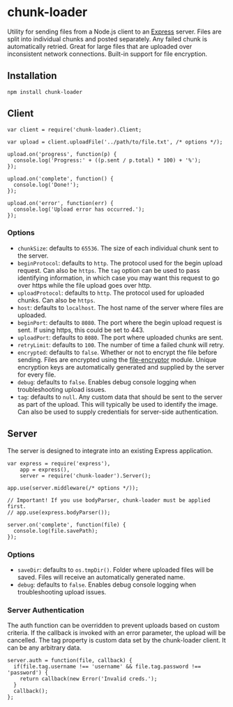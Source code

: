 chunk-loader
============

Utility for sending files from a Node.js client to an [Express](http://expressjs.com) server. Files are split into
individual chunks and posted separately. Any failed chunk is automatically retried. Great for large files
that are uploaded over inconsistent network connections. Built-in support for file encryption.

## Installation
    npm install chunk-loader

## Client

    var client = require('chunk-loader).Client;

    var upload = client.uploadFile('../path/to/file.txt', /* options */);

    upload.on('progress', function(p) {
      console.log('Progress:' + ((p.sent / p.total) * 100) + '%');
    });

    upload.on('complete', function() {
      console.log('Done!');
    });

    upload.on('error', function(err) {
      console.log('Upload error has occurred.');
    });

### Options

* `chunkSize`: defaults to `65536`. The size of each individual chunk sent to the server.
* `beginProtocol`: defaults to `http`. The protocol used for the begin upload request. Can also be `https`.
The `tag` option can be used to pass identifying information, in which case you may want this request to
go over https while the file upload goes over http.
* `uploadProtocol`: defaults to `http`. The protocol used for uploaded chunks. Can also be `https`.
* `host`: defaults to `localhost`. The host name of the server where files are uploaded.
* `beginPort`: defaults to `8080`. The port where the begin upload request is sent. If using https,
this could be set to 443.
* `uploadPort`: defaults to `8080`. The port where uploaded chunks are sent.
* `retryLimit`: defaults to `100`. The number of time a failed chunk will retry.
* `encrypted`: defaults to `false`. Whether or not to encrypt the file before sending. Files are
encrypted using the [file-encryptor](https://github.com/onmodulus/file-encryptor) module. Unique
encryption keys are automatically generated and supplied by the server for every file.
* `debug`: defaults to `false`. Enables debug console logging when troubleshooting upload issues.
* `tag`: defaults to `null`. Any custom data that should be sent to the server as part of the upload.
This will typically be used to identify the image. Can also be used to supply credentials for
server-side authentication.


## Server
The server is designed to integrate into an existing Express application.

    var express = require('express'),
        app = express(),
        server = require('chunk-loader').Server();

    app.use(server.middleware(/* options */));

    // Important! If you use bodyParser, chunk-loader must be applied first.
    // app.use(express.bodyParser());

    server.on('complete', function(file) {
      console.log(file.savePath);
    });

### Options

* `saveDir`: defaults to `os.tmpDir()`. Folder where uploaded files will be saved. Files will
receive an automatically generated name.
* `debug`: defaults to `false`. Enables debug console logging when troubleshooting upload issues.

### Server Authentication
The auth function can be overridden to prevent uploads based on custom criteria. If the callback is
invoked with an error parameter, the upload will be cancelled. The tag property is custom data set
by the chunk-loader client. It can be any arbitrary data.

    server.auth = function(file, callback) {
      if(file.tag.username !== 'username' && file.tag.password !== 'password') {
        return callback(new Error('Invalid creds.');
      }
      callback();
    };